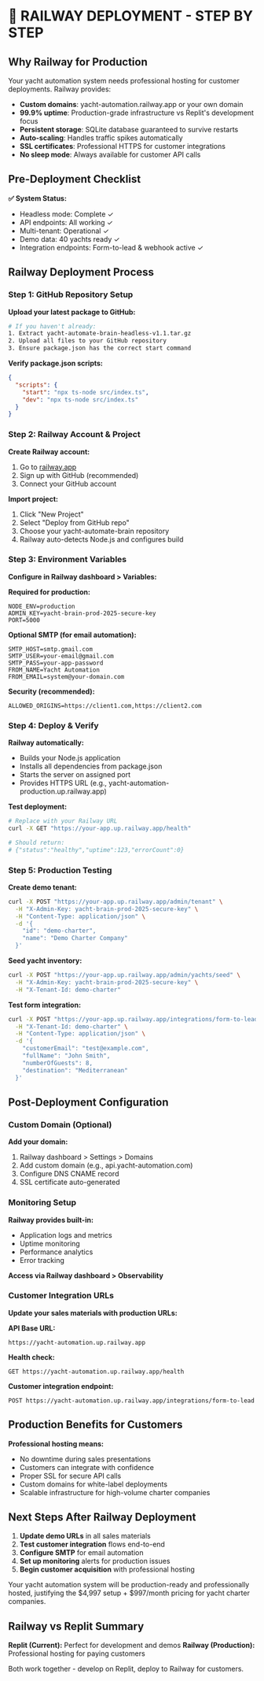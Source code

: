 # 🚂 RAILWAY DEPLOYMENT - STEP BY STEP

## Why Railway for Production

Your yacht automation system needs professional hosting for customer deployments. Railway provides:

- **Custom domains**: yacht-automation.railway.app or your own domain
- **99.9% uptime**: Production-grade infrastructure vs Replit's development focus  
- **Persistent storage**: SQLite database guaranteed to survive restarts
- **Auto-scaling**: Handles traffic spikes automatically
- **SSL certificates**: Professional HTTPS for customer integrations
- **No sleep mode**: Always available for customer API calls

## Pre-Deployment Checklist

**✅ System Status:**
- Headless mode: Complete ✓
- API endpoints: All working ✓  
- Multi-tenant: Operational ✓
- Demo data: 40 yachts ready ✓
- Integration endpoints: Form-to-lead & webhook active ✓

## Railway Deployment Process

### Step 1: GitHub Repository Setup

**Upload your latest package to GitHub:**
```bash
# If you haven't already:
1. Extract yacht-automate-brain-headless-v1.1.tar.gz
2. Upload all files to your GitHub repository
3. Ensure package.json has the correct start command
```

**Verify package.json scripts:**
```json
{
  "scripts": {
    "start": "npx ts-node src/index.ts",
    "dev": "npx ts-node src/index.ts"
  }
}
```

### Step 2: Railway Account & Project

**Create Railway account:**
1. Go to [railway.app](https://railway.app)
2. Sign up with GitHub (recommended)
3. Connect your GitHub account

**Import project:**
1. Click "New Project" 
2. Select "Deploy from GitHub repo"
3. Choose your yacht-automate-brain repository
4. Railway auto-detects Node.js and configures build

### Step 3: Environment Variables

**Configure in Railway dashboard > Variables:**

**Required for production:**
```
NODE_ENV=production
ADMIN_KEY=yacht-brain-prod-2025-secure-key
PORT=5000
```

**Optional SMTP (for email automation):**
```
SMTP_HOST=smtp.gmail.com
SMTP_USER=your-email@gmail.com
SMTP_PASS=your-app-password
FROM_NAME=Yacht Automation
FROM_EMAIL=system@your-domain.com
```

**Security (recommended):**
```
ALLOWED_ORIGINS=https://client1.com,https://client2.com
```

### Step 4: Deploy & Verify

**Railway automatically:**
- Builds your Node.js application
- Installs all dependencies from package.json
- Starts the server on assigned port
- Provides HTTPS URL (e.g., yacht-automation-production.up.railway.app)

**Test deployment:**
```bash
# Replace with your Railway URL
curl -X GET "https://your-app.up.railway.app/health"

# Should return:
# {"status":"healthy","uptime":123,"errorCount":0}
```

### Step 5: Production Testing

**Create demo tenant:**
```bash
curl -X POST "https://your-app.up.railway.app/admin/tenant" \
  -H "X-Admin-Key: yacht-brain-prod-2025-secure-key" \
  -H "Content-Type: application/json" \
  -d '{
    "id": "demo-charter",
    "name": "Demo Charter Company"
  }'
```

**Seed yacht inventory:**
```bash
curl -X POST "https://your-app.up.railway.app/admin/yachts/seed" \
  -H "X-Admin-Key: yacht-brain-prod-2025-secure-key" \
  -H "X-Tenant-Id: demo-charter"
```

**Test form integration:**
```bash
curl -X POST "https://your-app.up.railway.app/integrations/form-to-lead" \
  -H "X-Tenant-Id: demo-charter" \
  -H "Content-Type: application/json" \
  -d '{
    "customerEmail": "test@example.com",
    "fullName": "John Smith",
    "numberOfGuests": 8,
    "destination": "Mediterranean"
  }'
```

## Post-Deployment Configuration

### Custom Domain (Optional)

**Add your domain:**
1. Railway dashboard > Settings > Domains
2. Add custom domain (e.g., api.yacht-automation.com)
3. Configure DNS CNAME record
4. SSL certificate auto-generated

### Monitoring Setup

**Railway provides built-in:**
- Application logs and metrics
- Uptime monitoring  
- Performance analytics
- Error tracking

**Access via Railway dashboard > Observability**

### Customer Integration URLs

**Update your sales materials with production URLs:**

**API Base URL:**
```
https://yacht-automation.up.railway.app
```

**Health check:**
```
GET https://yacht-automation.up.railway.app/health
```

**Customer integration endpoint:**
```
POST https://yacht-automation.up.railway.app/integrations/form-to-lead
```

## Production Benefits for Customers

**Professional hosting means:**
- No downtime during sales presentations
- Customers can integrate with confidence
- Proper SSL for secure API calls
- Custom domains for white-label deployments
- Scalable infrastructure for high-volume charter companies

## Next Steps After Railway Deployment

1. **Update demo URLs** in all sales materials
2. **Test customer integration** flows end-to-end
3. **Configure SMTP** for email automation
4. **Set up monitoring** alerts for production issues
5. **Begin customer acquisition** with professional hosting

Your yacht automation system will be production-ready and professionally hosted, justifying the $4,997 setup + $997/month pricing for yacht charter companies.

## Railway vs Replit Summary

**Replit (Current):** Perfect for development and demos
**Railway (Production):** Professional hosting for paying customers

Both work together - develop on Replit, deploy to Railway for customers.